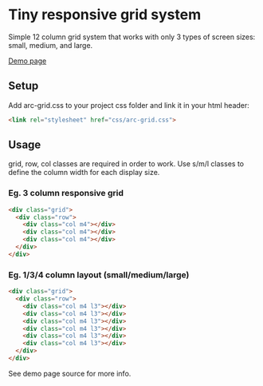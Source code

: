 # Tiny responsive grid system
Simple 12 column grid system that works with only 3 types of screen sizes: small, medium, and large.

[Demo page](https://www.arcaweb.ch/arc-grid/demo)

## Setup

Add arc-grid.css to your project css folder and link it in your html header:

```html
<link rel="stylesheet" href="css/arc-grid.css">
```

## Usage

grid, row, col classes are required in order to work. Use s/m/l classes to define the column width for each display size.

### Eg. 3 column responsive grid
```html
<div class="grid">
  <div class="row">
    <div class="col m4"></div>
    <div class="col m4"></div>
    <div class="col m4"></div>
  </div>
</div>
```

### Eg. 1/3/4 column layout (small/medium/large)
```html
<div class="grid">
  <div class="row">
    <div class="col m4 l3"></div>
    <div class="col m4 l3"></div>
    <div class="col m4 l3"></div>
    <div class="col m4 l3"></div>
    <div class="col m4 l3"></div>
    <div class="col m4 l3"></div>
  </div>
</div>
```

See demo page source for more info.
